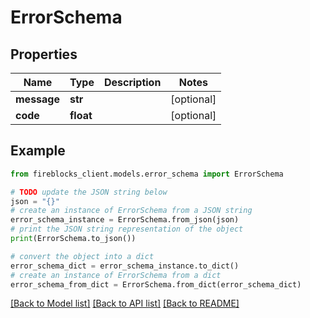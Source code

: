 # ErrorSchema


## Properties

Name | Type | Description | Notes
------------ | ------------- | ------------- | -------------
**message** | **str** |  | [optional] 
**code** | **float** |  | [optional] 

## Example

```python
from fireblocks_client.models.error_schema import ErrorSchema

# TODO update the JSON string below
json = "{}"
# create an instance of ErrorSchema from a JSON string
error_schema_instance = ErrorSchema.from_json(json)
# print the JSON string representation of the object
print(ErrorSchema.to_json())

# convert the object into a dict
error_schema_dict = error_schema_instance.to_dict()
# create an instance of ErrorSchema from a dict
error_schema_from_dict = ErrorSchema.from_dict(error_schema_dict)
```
[[Back to Model list]](../README.md#documentation-for-models) [[Back to API list]](../README.md#documentation-for-api-endpoints) [[Back to README]](../README.md)


